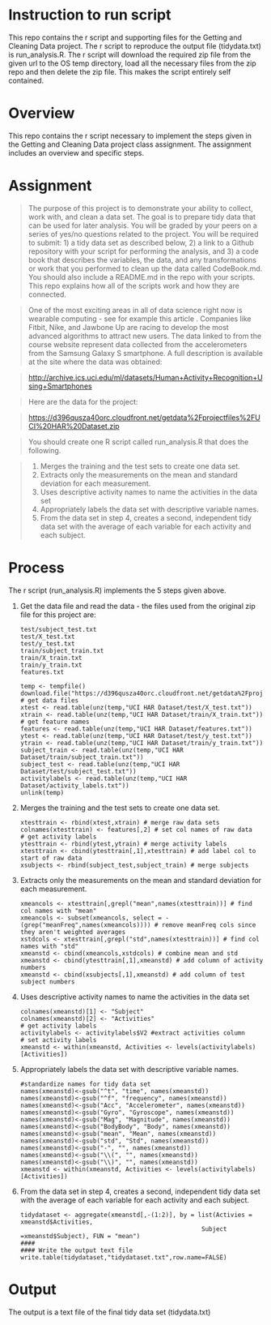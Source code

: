 Instruction to run script
=========================

This repo contains the r script and supporting files for the Getting and
Cleaning Data project. The r script to reproduce the output file
(tidydata.txt) is run\_analysis.R. The r script will download the
required zip file from the given url to the OS temp directory, load all
the necessary files from the zip repo and then delete the zip file. This
makes the script entirely self contained.

Overview
========

This repo contains the r script necessary to implement the steps given
in the Getting and Cleaning Data project class assignment. The
assignment includes an overview and specific steps.

Assignment
==========

> The purpose of this project is to demonstrate your ability to collect,
> work with, and clean a data set. The goal is to prepare tidy data that
> can be used for later analysis. You will be graded by your peers on a
> series of yes/no questions related to the project. You will be
> required to submit: 1) a tidy data set as described below, 2) a link
> to a Github repository with your script for performing the analysis,
> and 3) a code book that describes the variables, the data, and any
> transformations or work that you performed to clean up the data called
> CodeBook.md. You should also include a README.md in the repo with your
> scripts. This repo explains how all of the scripts work and how they
> are connected.

> One of the most exciting areas in all of data science right now is
> wearable computing - see for example this article . Companies like
> Fitbit, Nike, and Jawbone Up are racing to develop the most advanced
> algorithms to attract new users. The data linked to from the course
> website represent data collected from the accelerometers from the
> Samsung Galaxy S smartphone. A full description is available at the
> site where the data was obtained:

> <http://archive.ics.uci.edu/ml/datasets/Human+Activity+Recognition+Using+Smartphones>

> Here are the data for the project:

> <https://d396qusza40orc.cloudfront.net/getdata%2Fprojectfiles%2FUCI%20HAR%20Dataset.zip>

> You should create one R script called run\_analysis.R that does the
> following.

> 1.  Merges the training and the test sets to create one data set.
> 2.  Extracts only the measurements on the mean and standard deviation
>     for each measurement.
> 3.  Uses descriptive activity names to name the activities in the data
>     set
> 4.  Appropriately labels the data set with descriptive variable names.
> 5.  From the data set in step 4, creates a second, independent tidy
>     data set with the average of each variable for each activity and
>     each subject.

Process
=======

The r script (run\_analysis.R) implements the 5 steps given above.

1.  Get the data file and read the data - the files used from the
    original zip file for this project are:

        test/subject_test.txt
        test/X_test.txt
        test/y_test.txt
        train/subject_train.txt
        train/X_train.txt
        train/y_train.txt
        features.txt

        temp <- tempfile()
        download.file("https://d396qusza40orc.cloudfront.net/getdata%2Fprojectfiles%2FUCI%20HAR%20Dataset.zip",temp)
        # get data files
        xtest <- read.table(unz(temp,"UCI HAR Dataset/test/X_test.txt"))
        xtrain <- read.table(unz(temp,"UCI HAR Dataset/train/X_train.txt"))
        # get feature names
        features <- read.table(unz(temp,"UCI HAR Dataset/features.txt"))
        ytest <- read.table(unz(temp,"UCI HAR Dataset/test/y_test.txt"))
        ytrain <- read.table(unz(temp,"UCI HAR Dataset/train/y_train.txt"))
        subject_train <- read.table(unz(temp,"UCI HAR Dataset/train/subject_train.txt"))
        subject_test <- read.table(unz(temp,"UCI HAR Dataset/test/subject_test.txt"))
        activitylabels <- read.table(unz(temp,"UCI HAR Dataset/activity_labels.txt"))
        unlink(temp)

2.  Merges the training and the test sets to create one data set.

        xtesttrain <- rbind(xtest,xtrain) # merge raw data sets
        colnames(xtesttrain) <- features[,2] # set col names of raw data
        # get activity labels
        ytesttrain <- rbind(ytest,ytrain) # merge activity labels
        xtesttrain <- cbind(ytesttrain[,1],xtesttrain) # add label col to start of raw data 
        xsubjects <- rbind(subject_test,subject_train) # merge subjects

3.  Extracts only the measurements on the mean and standard deviation
    for each measurement.

        xmeancols <- xtesttrain[,grepl("mean",names(xtesttrain))] # find col names with "mean"
        xmeancols <- subset(xmeancols, select = -(grep("meanFreq",names(xmeancols)))) # remove meanFreq cols since they aren't weighted averages
        xstdcols <- xtesttrain[,grepl("std",names(xtesttrain))] # find col names with "std"
        xmeanstd <- cbind(xmeancols,xstdcols) # combine mean and std
        xmeanstd <- cbind(ytesttrain[,1],xmeanstd) # add column of activity numbers
        xmeanstd <- cbind(xsubjects[,1],xmeanstd) # add column of test subject numbers

4.  Uses descriptive activity names to name the activities in the data
    set

        colnames(xmeanstd)[1] <- "Subject"
        colnames(xmeanstd)[2] <- "Activities"
        # get activity labels
        activitylabels <- activitylabels$V2 #extract activities column
        # set activity labels 
        xmeanstd <- within(xmeanstd, Activities <- levels(activitylabels)[Activities])

5.  Appropriately labels the data set with descriptive variable names.

        #standardize names for tidy data set
        names(xmeanstd)<-gsub("^t", "time", names(xmeanstd))
        names(xmeanstd)<-gsub("^f", "frequency", names(xmeanstd))
        names(xmeanstd)<-gsub("Acc", "Accelerometer", names(xmeanstd))
        names(xmeanstd)<-gsub("Gyro", "Gyroscope", names(xmeanstd))
        names(xmeanstd)<-gsub("Mag", "Magnitude", names(xmeanstd))
        names(xmeanstd)<-gsub("BodyBody", "Body", names(xmeanstd))
        names(xmeanstd)<-gsub("mean", "Mean", names(xmeanstd))
        names(xmeanstd)<-gsub("std", "Std", names(xmeanstd))
        names(xmeanstd)<-gsub("-", "", names(xmeanstd))
        names(xmeanstd)<-gsub("\\(", "", names(xmeanstd))
        names(xmeanstd)<-gsub("\\)", "", names(xmeanstd))
        xmeanstd <- within(xmeanstd, Activities <- levels(activitylabels)[Activities])

6.  From the data set in step 4, creates a second, independent tidy data
    set with the average of each variable for each activity and each
    subject.

        tidydataset <- aggregate(xmeanstd[,-(1:2)], by = list(Activies = xmeanstd$Activities,
                                                          Subject =xmeanstd$Subject), FUN = "mean")
        ####
        #### Write the output text file
        write.table(tidydataset,"tidydataset.txt",row.name=FALSE)

Output
======

The output is a text file of the final tidy data set (tidydata.txt)
